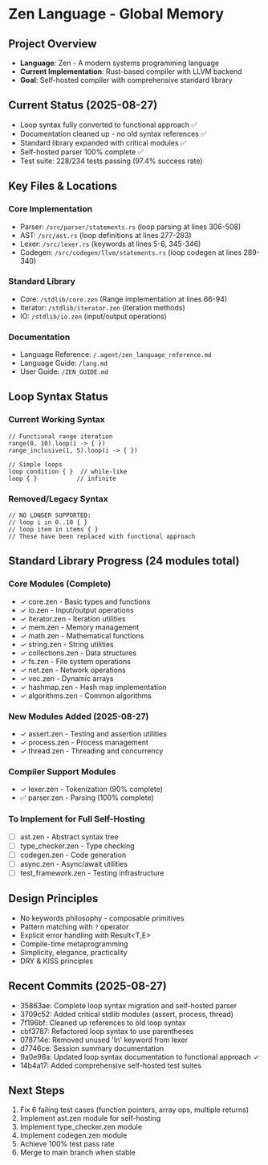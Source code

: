 # Zen Language - Global Memory

## Project Overview
- **Language**: Zen - A modern systems programming language
- **Current Implementation**: Rust-based compiler with LLVM backend
- **Goal**: Self-hosted compiler with comprehensive standard library

## Current Status (2025-08-27)
- Loop syntax fully converted to functional approach ✅
- Documentation cleaned up - no old syntax references ✅
- Standard library expanded with critical modules ✅
- Self-hosted parser 100% complete ✅
- Test suite: 228/234 tests passing (97.4% success rate)

## Key Files & Locations
### Core Implementation
- Parser: `/src/parser/statements.rs` (loop parsing at lines 306-508)
- AST: `/src/ast.rs` (loop definitions at lines 277-283)
- Lexer: `/src/lexer.rs` (keywords at lines 5-6, 345-346)
- Codegen: `/src/codegen/llvm/statements.rs` (loop codegen at lines 289-340)

### Standard Library
- Core: `/stdlib/core.zen` (Range implementation at lines 66-94)
- Iterator: `/stdlib/iterator.zen` (iteration methods)
- IO: `/stdlib/io.zen` (input/output operations)

### Documentation
- Language Reference: `/.agent/zen_language_reference.md`
- Language Guide: `/lang.md`
- User Guide: `/ZEN_GUIDE.md`

## Loop Syntax Status
### Current Working Syntax
```zen
// Functional range iteration
range(0, 10).loop(i -> { })
range_inclusive(1, 5).loop(i -> { })

// Simple loops
loop condition { }  // while-like
loop { }           // infinite
```

### Removed/Legacy Syntax
```zen
// NO LONGER SUPPORTED:
// loop i in 0..10 { }
// loop item in items { }
// These have been replaced with functional approach
```

## Standard Library Progress (24 modules total)
### Core Modules (Complete)
- ✓ core.zen - Basic types and functions
- ✓ io.zen - Input/output operations  
- ✓ iterator.zen - Iteration utilities
- ✓ mem.zen - Memory management
- ✓ math.zen - Mathematical functions
- ✓ string.zen - String utilities
- ✓ collections.zen - Data structures
- ✓ fs.zen - File system operations
- ✓ net.zen - Network operations
- ✓ vec.zen - Dynamic arrays
- ✓ hashmap.zen - Hash map implementation
- ✓ algorithms.zen - Common algorithms

### New Modules Added (2025-08-27)
- ✓ assert.zen - Testing and assertion utilities
- ✓ process.zen - Process management
- ✓ thread.zen - Threading and concurrency

### Compiler Support Modules
- ✓ lexer.zen - Tokenization (90% complete)
- ✅ parser.zen - Parsing (100% complete)

### To Implement for Full Self-Hosting
- [ ] ast.zen - Abstract syntax tree
- [ ] type_checker.zen - Type checking
- [ ] codegen.zen - Code generation
- [ ] async.zen - Async/await utilities
- [ ] test_framework.zen - Testing infrastructure

## Design Principles
- No keywords philosophy - composable primitives
- Pattern matching with `?` operator
- Explicit error handling with Result<T,E>
- Compile-time metaprogramming
- Simplicity, elegance, practicality
- DRY & KISS principles

## Recent Commits (2025-08-27)
- 35863ae: Complete loop syntax migration and self-hosted parser
- 3709c52: Added critical stdlib modules (assert, process, thread)
- 7f196bf: Cleaned up references to old loop syntax
- cbf3787: Refactored loop syntax to use parentheses
- 078714e: Removed unused 'In' keyword from lexer
- d7746ce: Session summary documentation
- 9a0e96a: Updated loop syntax documentation to functional approach ✓
- 14b4a17: Added comprehensive self-hosted test suites

## Next Steps
1. Fix 6 failing test cases (function pointers, array ops, multiple returns)
2. Implement ast.zen module for self-hosting
3. Implement type_checker.zen module
4. Implement codegen.zen module
5. Achieve 100% test pass rate
6. Merge to main branch when stable